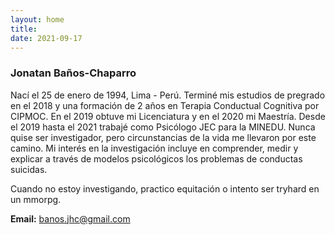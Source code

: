 ```yaml
---
layout: home
title: 
date: 2021-09-17 
---
```

### Jonatan Baños-Chaparro
Nací el 25 de enero de 1994, Lima - Perú. Terminé mis estudios de pregrado en el 2018 y una formación de 2 años en Terapia Conductual Cognitiva por CIPMOC. En el 2019 obtuve mi Licenciatura y en el 2020 mi Maestría. Desde el 2019 hasta el 2021 trabajé como Psicólogo JEC para la MINEDU. Nunca quise ser investigador, pero circunstancias de la vida me llevaron por este camino. Mi interés en la investigación incluye en comprender, medir y explicar a través de modelos psicológicos los problemas de conductas suicidas.

Cuando no estoy investigando, practico equitación o intento ser tryhard en un mmorpg.

**Email:** banos.jhc@gmail.com 